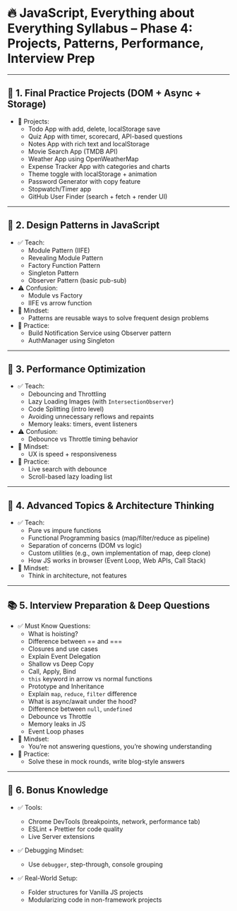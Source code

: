 # 🔥 JavaScript, Everything about Everything Syllabus – Phase 4: Projects, Patterns, Performance, Interview Prep

---

## 🧪 1. Final Practice Projects (DOM + Async + Storage)

- 🎯 Projects:
  - Todo App with add, delete, localStorage save
  - Quiz App with timer, scorecard, API-based questions
  - Notes App with rich text and localStorage
  - Movie Search App (TMDB API)
  - Weather App using OpenWeatherMap
  - Expense Tracker App with categories and charts
  - Theme toggle with localStorage + animation
  - Password Generator with copy feature
  - Stopwatch/Timer app
  - GitHub User Finder (search + fetch + render UI)

---

## 🧱 2. Design Patterns in JavaScript

- ✅ Teach:
  - Module Pattern (IIFE)
  - Revealing Module Pattern
  - Factory Function Pattern
  - Singleton Pattern
  - Observer Pattern (basic pub-sub)
- ⚠️ Confusion:
  - Module vs Factory
  - IIFE vs arrow function
- 🧠 Mindset:
  - Patterns are reusable ways to solve frequent design problems
- 🧪 Practice:
  - Build Notification Service using Observer pattern
  - AuthManager using Singleton

---

## 🚀 3. Performance Optimization

- ✅ Teach:
  - Debouncing and Throttling
  - Lazy Loading Images (with `IntersectionObserver`)
  - Code Splitting (intro level)
  - Avoiding unnecessary reflows and repaints
  - Memory leaks: timers, event listeners
- ⚠️ Confusion:
  - Debounce vs Throttle timing behavior
- 🧠 Mindset:
  - UX is speed + responsiveness
- 🧪 Practice:
  - Live search with debounce
  - Scroll-based lazy loading list

---

## 🧠 4. Advanced Topics & Architecture Thinking

- ✅ Teach:
  - Pure vs impure functions
  - Functional Programming basics (map/filter/reduce as pipeline)
  - Separation of concerns (DOM vs logic)
  - Custom utilities (e.g., own implementation of map, deep clone)
  - How JS works in browser (Event Loop, Web APIs, Call Stack)
- 🧠 Mindset:
  - Think in architecture, not features

---

## 📚 5. Interview Preparation & Deep Questions

- ✅ Must Know Questions:
  - What is hoisting?
  - Difference between == and ===
  - Closures and use cases
  - Explain Event Delegation
  - Shallow vs Deep Copy
  - Call, Apply, Bind
  - `this` keyword in arrow vs normal functions
  - Prototype and Inheritance
  - Explain `map`, `reduce`, `filter` difference
  - What is async/await under the hood?
  - Difference between `null`, `undefined`
  - Debounce vs Throttle
  - Memory leaks in JS
  - Event Loop phases
- 🧠 Mindset:
  - You’re not answering questions, you’re showing understanding
- 🧪 Practice:
  - Solve these in mock rounds, write blog-style answers

---

## 🎁 6. Bonus Knowledge

- ✅ Tools:
  - Chrome DevTools (breakpoints, network, performance tab)
  - ESLint + Prettier for code quality
  - Live Server extensions
- ✅ Debugging Mindset:
  - Use `debugger`, step-through, console grouping
- ✅ Real-World Setup:
  - Folder structures for Vanilla JS projects
  - Modularizing code in non-framework projects



  <!-- Printerest frontend challenge (Pinterest Challenge Board UI): https://in.pinterest.com/harshu8545/challenge/?invite_code=2def6d10ac274c65a408594f30b01440&sender=825214469129958622 -->